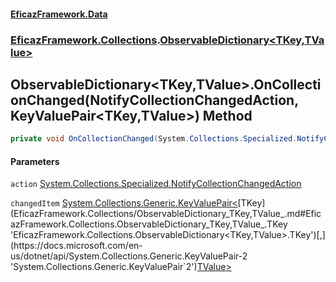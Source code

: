 #### [EficazFramework.Data](EficazFrameworkData.md 'EficazFramework Data')
### [EficazFramework.Collections](EficazFrameworkData.md#EficazFramework.Collections 'EficazFramework.Collections').[ObservableDictionary&lt;TKey,TValue&gt;](EficazFramework.Collections/ObservableDictionary_TKey,TValue_.md 'EficazFramework.Collections.ObservableDictionary<TKey,TValue>')

## ObservableDictionary<TKey,TValue>.OnCollectionChanged(NotifyCollectionChangedAction, KeyValuePair<TKey,TValue>) Method

```csharp
private void OnCollectionChanged(System.Collections.Specialized.NotifyCollectionChangedAction action, System.Collections.Generic.KeyValuePair<TKey,TValue> changedItem);
```
#### Parameters

<a name='EficazFramework.Collections.ObservableDictionary_TKey,TValue_.OnCollectionChanged(System.Collections.Specialized.NotifyCollectionChangedAction,System.Collections.Generic.KeyValuePair_TKey,TValue_).action'></a>

`action` [System.Collections.Specialized.NotifyCollectionChangedAction](https://docs.microsoft.com/en-us/dotnet/api/System.Collections.Specialized.NotifyCollectionChangedAction 'System.Collections.Specialized.NotifyCollectionChangedAction')

<a name='EficazFramework.Collections.ObservableDictionary_TKey,TValue_.OnCollectionChanged(System.Collections.Specialized.NotifyCollectionChangedAction,System.Collections.Generic.KeyValuePair_TKey,TValue_).changedItem'></a>

`changedItem` [System.Collections.Generic.KeyValuePair&lt;](https://docs.microsoft.com/en-us/dotnet/api/System.Collections.Generic.KeyValuePair-2 'System.Collections.Generic.KeyValuePair`2')[TKey](EficazFramework.Collections/ObservableDictionary_TKey,TValue_.md#EficazFramework.Collections.ObservableDictionary_TKey,TValue_.TKey 'EficazFramework.Collections.ObservableDictionary<TKey,TValue>.TKey')[,](https://docs.microsoft.com/en-us/dotnet/api/System.Collections.Generic.KeyValuePair-2 'System.Collections.Generic.KeyValuePair`2')[TValue](EficazFramework.Collections/ObservableDictionary_TKey,TValue_.md#EficazFramework.Collections.ObservableDictionary_TKey,TValue_.TValue 'EficazFramework.Collections.ObservableDictionary<TKey,TValue>.TValue')[&gt;](https://docs.microsoft.com/en-us/dotnet/api/System.Collections.Generic.KeyValuePair-2 'System.Collections.Generic.KeyValuePair`2')